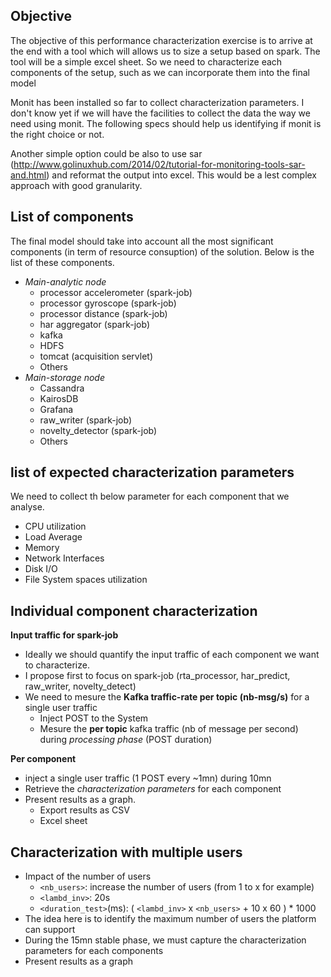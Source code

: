 ## Objective
The objective of this performance characterization exercise is to arrive at the end with a tool which will allows us to size a setup based on spark.
The tool will be a simple excel sheet.
So we need to characterize each components of the setup, such as we can incorporate them into the final model

Monit has been installed so far to collect characterization parameters.
I don't know yet if we will have the facilities to collect the data the way we need using monit.
The following specs should help us identifying if monit is the right choice or not.

Another simple option could be also to use sar (http://www.golinuxhub.com/2014/02/tutorial-for-monitoring-tools-sar-and.html) and reformat the output into excel.
This would be a lest complex approach with good granularity.

## List of components
The final model should take into account all the most significant components (in term of resource consuption) of the solution.
Below is the list of these components.

* _Main-analytic node_
  * processor accelerometer (spark-job)
  * processor gyroscope (spark-job)
  * processor distance (spark-job)
  * har aggregator (spark-job)
  * kafka
  * HDFS
  * tomcat (acquisition servlet)
  * Others
* _Main-storage node_
  * Cassandra
  * KairosDB
  * Grafana
  * raw_writer (spark-job)
  * novelty_detector (spark-job)
  * Others


## list of expected characterization parameters
We need to collect th below parameter for each component that we analyse.
* CPU utilization
* Load Average
* Memory
* Network Interfaces
* Disk I/O
* File System spaces utilization

## Individual component characterization

**Input traffic for spark-job**
* Ideally we should quantify the input traffic of each component we want to characterize.
* I propose first to  focus on spark-job (rta_processor, har_predict, raw_writer, novelty_detect)
* We need to mesure the **Kafka traffic-rate per topic (nb-msg/s)** for a single user traffic
  * Inject POST to the System
  * Mesure the **per topic** kafka traffic (nb of message per second) during _processing phase_ (POST duration)


**Per component**
* inject a single user traffic (1 POST every ~1mn) during 10mn
* Retrieve the _characterization parameters_ for each component
* Present results as a graph.
  * Export results as CSV
  * Excel sheet

## Characterization with multiple users
* Impact of the number of users
  * `<nb_users>`: increase the number of users (from 1 to x for example)
  * `<lambd_inv>`: 20s
  * `<duration_test>`(ms): ( `<lambd_inv>` x `<nb_users>` + 10 x 60 ) * 1000
* The idea here is to identify the maximum number of users the platform can support
* During the 15mn stable phase, we must capture the characterization parameters for each components
* Present results as a graph
